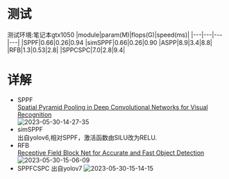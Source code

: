 # 测试  
测试环境:笔记本gtx1050
|module|param(M)|flops(G)|speed(ms)|
|---|---|---|---|
|SPPF|0.66|0.26|0.94
|simSPPF|0.66|0.26|0.90
|ASPP|8.9|3.4|8.8|
|RFB|1.3|0.53|2.8|
|SPPCSPC|7.0|2.8|9.4|
# 详解  

- SPPF  
    [Spatial Pyramid Pooling in Deep Convolutional Networks for Visual Recognition](https://arxiv.org/pdf/1406.4729.pdf)  
    ![2023-05-30-14-27-35](https://cdn.jsdelivr.net/gh/pleb631/ImgManager@main/img/2023-05-30-14-27-35.png)  
- simSPPF  
    出自yolov6,相对SPPF，激活函数由SILU改为RELU.  
- RFB  
    [Receptive Field Block Net for Accurate and Fast Object Detection](https://arxiv.org/abs/1711.07767)  
    ![2023-05-30-15-06-09](https://cdn.jsdelivr.net/gh/pleb631/ImgManager@main/img/2023-05-30-15-06-09.png)  
- SPPFCSPC
    出自yolov7
    ![2023-05-30-15-14-15](https://cdn.jsdelivr.net/gh/pleb631/ImgManager@main/img/2023-05-30-15-14-15.png)
